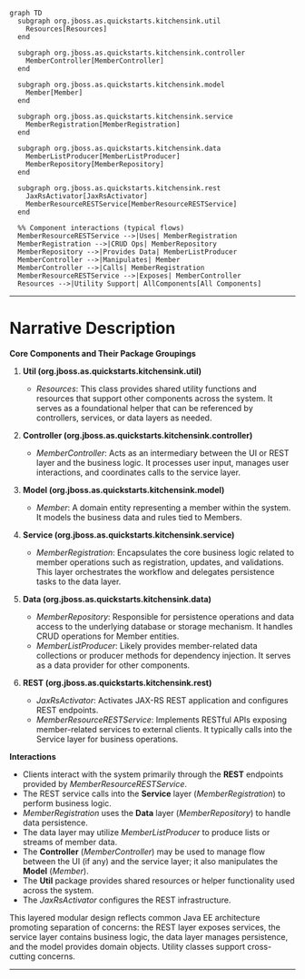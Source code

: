 ```mermaid
graph TD
  subgraph org.jboss.as.quickstarts.kitchensink.util
    Resources[Resources]
  end

  subgraph org.jboss.as.quickstarts.kitchensink.controller
    MemberController[MemberController]
  end

  subgraph org.jboss.as.quickstarts.kitchensink.model
    Member[Member]
  end

  subgraph org.jboss.as.quickstarts.kitchensink.service
    MemberRegistration[MemberRegistration]
  end

  subgraph org.jboss.as.quickstarts.kitchensink.data
    MemberListProducer[MemberListProducer]
    MemberRepository[MemberRepository]
  end

  subgraph org.jboss.as.quickstarts.kitchensink.rest
    JaxRsActivator[JaxRsActivator]
    MemberResourceRESTService[MemberResourceRESTService]
  end

  %% Component interactions (typical flows)
  MemberResourceRESTService -->|Uses| MemberRegistration
  MemberRegistration -->|CRUD Ops| MemberRepository
  MemberRepository -->|Provides Data| MemberListProducer
  MemberController -->|Manipulates| Member
  MemberController -->|Calls| MemberRegistration
  MemberResourceRESTService -->|Exposes| MemberController
  Resources -->|Utility Support| AllComponents[All Components]
```

---

# Narrative Description

**Core Components and Their Package Groupings**

1. **Util (org.jboss.as.quickstarts.kitchensink.util)**
   - *Resources*: This class provides shared utility functions and resources that support other components across the system. It serves as a foundational helper that can be referenced by controllers, services, or data layers as needed.

2. **Controller (org.jboss.as.quickstarts.kitchensink.controller)**
   - *MemberController*: Acts as an intermediary between the UI or REST layer and the business logic. It processes user input, manages user interactions, and coordinates calls to the service layer.

3. **Model (org.jboss.as.quickstarts.kitchensink.model)**
   - *Member*: A domain entity representing a member within the system. It models the business data and rules tied to Members.

4. **Service (org.jboss.as.quickstarts.kitchensink.service)**
   - *MemberRegistration*: Encapsulates the core business logic related to member operations such as registration, updates, and validations. This layer orchestrates the workflow and delegates persistence tasks to the data layer.

5. **Data (org.jboss.as.quickstarts.kitchensink.data)**
   - *MemberRepository*: Responsible for persistence operations and data access to the underlying database or storage mechanism. It handles CRUD operations for Member entities.
   - *MemberListProducer*: Likely provides member-related data collections or producer methods for dependency injection. It serves as a data provider for other components.

6. **REST (org.jboss.as.quickstarts.kitchensink.rest)**
   - *JaxRsActivator*: Activates JAX-RS REST application and configures REST endpoints.
   - *MemberResourceRESTService*: Implements RESTful APIs exposing member-related services to external clients. It typically calls into the Service layer for business operations.

**Interactions**

- Clients interact with the system primarily through the **REST** endpoints provided by *MemberResourceRESTService*.
- The REST service calls into the **Service** layer (*MemberRegistration*) to perform business logic.
- *MemberRegistration* uses the **Data** layer (*MemberRepository*) to handle data persistence.
- The data layer may utilize *MemberListProducer* to produce lists or streams of member data.
- The **Controller** (*MemberController*) may be used to manage flow between the UI (if any) and the service layer; it also manipulates the **Model** (*Member*).
- The **Util** package provides shared resources or helper functionality used across the system.
- The *JaxRsActivator* configures the REST infrastructure.

This layered modular design reflects common Java EE architecture promoting separation of concerns: the REST layer exposes services, the service layer contains business logic, the data layer manages persistence, and the model provides domain objects. Utility classes support cross-cutting concerns.

---